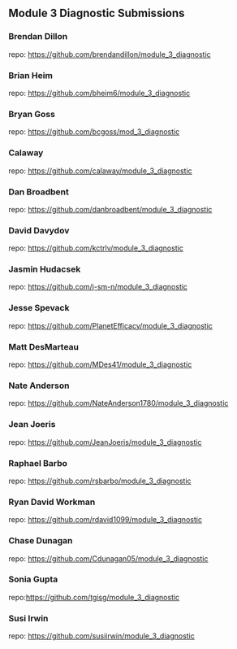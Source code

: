 ## Module 3 Diagnostic Submissions

### Brendan Dillon
repo: https://github.com/brendandillon/module_3_diagnostic

### Brian Heim
repo: https://github.com/bheim6/module_3_diagnostic

### Bryan Goss
repo: https://github.com/bcgoss/mod_3_diagnostic

### Calaway
repo: https://github.com/calaway/module_3_diagnostic

### Dan Broadbent
repo: https://github.com/danbroadbent/module_3_diagnostic

### David Davydov
repo: https://github.com/kctrlv/module_3_diagnostic

### Jasmin Hudacsek
repo: https://github.com/j-sm-n/module_3_diagnostic

### Jesse Spevack
repo: https://github.com/PlanetEfficacy/module_3_diagnostic

### Matt DesMarteau
repo: https://github.com/MDes41/module_3_diagnostic

### Nate Anderson
repo: https://github.com/NateAnderson1780/module_3_diagnostic

### Jean Joeris
repo: https://github.com/JeanJoeris/module_3_diagnostic

### Raphael Barbo
repo: https://github.com/rsbarbo/module_3_diagnostic

### Ryan David Workman
repo: https://github.com/rdavid1099/module_3_diagnostic

### Chase Dunagan
repo: https://github.com/Cdunagan05/module_3_diagnostic

### Sonia Gupta
repo:https://github.com/tgisg/module_3_diagnostic

### Susi Irwin
repo: https://github.com/susiirwin/module_3_diagnostic
